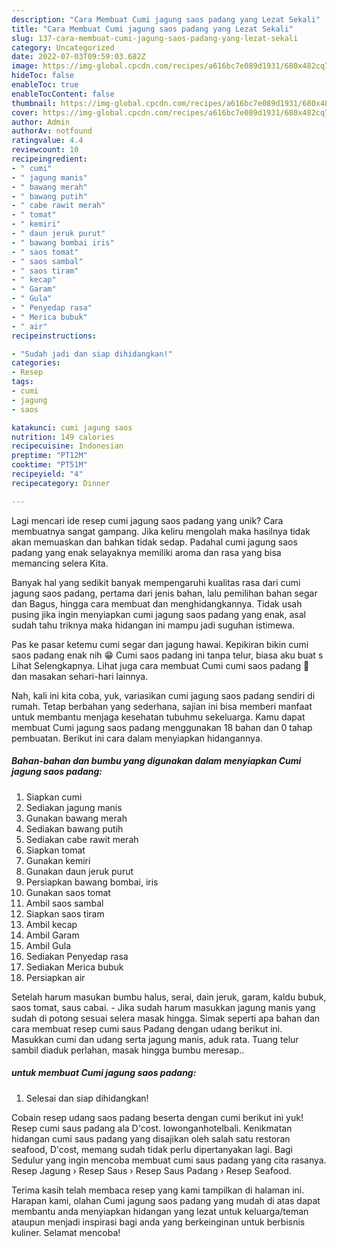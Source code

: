 ```yaml
---
description: "Cara Membuat Cumi jagung saos padang yang Lezat Sekali"
title: "Cara Membuat Cumi jagung saos padang yang Lezat Sekali"
slug: 137-cara-membuat-cumi-jagung-saos-padang-yang-lezat-sekali
category: Uncategorized
date: 2022-07-03T09:59:03.682Z
image: https://img-global.cpcdn.com/recipes/a616bc7e089d1931/680x482cq70/cumi-jagung-saos-padang-foto-resep-utama.jpg
hideToc: false
enableToc: true
enableTocContent: false
thumbnail: https://img-global.cpcdn.com/recipes/a616bc7e089d1931/680x482cq70/cumi-jagung-saos-padang-foto-resep-utama.jpg
cover: https://img-global.cpcdn.com/recipes/a616bc7e089d1931/680x482cq70/cumi-jagung-saos-padang-foto-resep-utama.jpg
author: Admin
authorAv: notfound
ratingvalue: 4.4
reviewcount: 10
recipeingredient:
- " cumi"
- " jagung manis"
- " bawang merah"
- " bawang putih"
- " cabe rawit merah"
- " tomat"
- " kemiri"
- " daun jeruk purut"
- " bawang bombai iris"
- " saos tomat"
- " saos sambal"
- " saos tiram"
- " kecap"
- " Garam"
- " Gula"
- " Penyedap rasa"
- " Merica bubuk"
- " air"
recipeinstructions:

- "Sudah jadi dan siap dihidangkan!"
categories:
- Resep
tags:
- cumi
- jagung
- saos

katakunci: cumi jagung saos 
nutrition: 149 calories
recipecuisine: Indonesian
preptime: "PT12M"
cooktime: "PT51M"
recipeyield: "4"
recipecategory: Dinner

---
```





Lagi mencari ide resep cumi jagung saos padang yang unik? Cara membuatnya sangat gampang. Jika keliru mengolah maka hasilnya tidak akan memuaskan dan bahkan tidak sedap. Padahal cumi jagung saos padang yang enak selayaknya memiliki aroma dan rasa yang bisa memancing selera Kita.





Banyak hal yang sedikit banyak mempengaruhi kualitas rasa dari cumi jagung saos padang, pertama dari jenis bahan, lalu pemilihan bahan segar dan Bagus, hingga cara membuat dan menghidangkannya. Tidak usah pusing jika ingin menyiapkan cumi jagung saos padang yang enak,      asal sudah tahu triknya maka hidangan ini mampu jadi suguhan istimewa.














Pas ke pasar ketemu cumi segar dan jagung hawai. Kepikiran bikin cumi saos padang enak nih 😁 Cumi saos padang ini tanpa telur, biasa aku buat s Lihat Selengkapnya. Lihat juga cara membuat Cumi cumi saos padang 🦑 dan masakan sehari-hari lainnya.






Nah, kali ini kita coba, yuk, variasikan cumi jagung saos padang sendiri di rumah. Tetap berbahan yang sederhana, sajian ini bisa memberi manfaat untuk membantu menjaga kesehatan tubuhmu sekeluarga. Kamu dapat membuat Cumi jagung saos padang menggunakan 18 bahan dan 0 tahap pembuatan. Berikut ini cara dalam menyiapkan hidangannya.

<!--inarticleads1-->

##### Bahan-bahan dan bumbu yang digunakan dalam menyiapkan Cumi jagung saos padang:

1. Siapkan  cumi
1. Sediakan  jagung manis
1. Gunakan  bawang merah
1. Sediakan  bawang putih
1. Sediakan  cabe rawit merah
1. Siapkan  tomat
1. Gunakan  kemiri
1. Gunakan  daun jeruk purut
1. Persiapkan  bawang bombai, iris
1. Gunakan  saos tomat
1. Ambil  saos sambal
1. Siapkan  saos tiram
1. Ambil  kecap
1. Ambil  Garam
1. Ambil  Gula
1. Sediakan  Penyedap rasa
1. Sediakan  Merica bubuk
1. Persiapkan  air


Setelah harum masukan bumbu halus, serai, dain jeruk, garam, kaldu bubuk, saos tomat, saus cabai. - Jika sudah harum masukkan jagung manis yang sudah di potong sesuai selera masak hingga. Simak seperti apa bahan dan cara membuat resep cumi saus Padang dengan udang berikut ini. Masukkan cumi dan udang serta jagung manis, aduk rata. Tuang telur sambil diaduk perlahan, masak hingga bumbu meresap.. 

<!--inarticleads2-->

#####  untuk membuat Cumi jagung saos padang:


1. Selesai dan siap dihidangkan!

Cobain resep udang saos padang beserta dengan cumi berikut ini yuk! Resep cumi saus padang ala D&#39;cost. lowonganhotelbali. Kenikmatan hidangan cumi saus padang yang disajikan oleh salah satu restoran seafood, D&#39;cost, memang sudah tidak perlu dipertanyakan lagi. Bagi Sedulur yang ingin mencoba membuat cumi saus padang yang cita rasanya. Resep Jagung › Resep Saus › Resep Saus Padang › Resep Seafood. 

Terima kasih telah membaca resep yang kami tampilkan di halaman ini. Harapan kami, olahan Cumi jagung saos padang yang mudah di atas dapat membantu anda menyiapkan hidangan yang lezat untuk keluarga/teman ataupun menjadi inspirasi bagi anda yang berkeinginan untuk berbisnis kuliner. Selamat mencoba!
